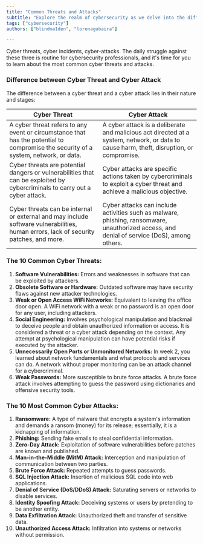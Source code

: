 ```yaml
---
title: "Common Threats and Attacks"
subtitle: "Explore the realm of cybersecurity as we delve into the differences between cyber threats and cyber attacks. Uncover the ten most common cyber threats and gain insights into prevalent cyber attacks."
tags: ["cybersecurity"]
authors: ["blindma1den", "lorenagubaira"]

---
```



Cyber threats, cyber incidents, cyber-attacks. The daily struggle against these three is routine for cybersecurity professionals, and it's time for you to learn about the most common cyber threats and attacks.

### Difference between Cyber Threat and Cyber Attack

The difference between a cyber threat and a cyber attack lies in their nature and stages:

| Cyber Threat | Cyber Attack |
| --- | --- |
| A cyber threat refers to any event or circumstance that has the potential to compromise the security of a system, network, or data. | A cyber attack is a deliberate and malicious act directed at a system, network, or data to cause harm, theft, disruption, or compromise. |
| Cyber threats are potential dangers or vulnerabilities that can be exploited by cybercriminals to carry out a cyber attack. | Cyber attacks are specific actions taken by cybercriminals to exploit a cyber threat and achieve a malicious objective. |
| Cyber threats can be internal or external and may include software vulnerabilities, human errors, lack of security patches, and more. | Cyber attacks can include activities such as malware, phishing, ransomware, unauthorized access, and denial of service (DoS), among others. |

### The 10 Common Cyber Threats:

1. **Software Vulnerabilities:** Errors and weaknesses in software that can be exploited by attackers.
2. **Obsolete Software or Hardware:** Outdated software may have security flaws against new attacker technologies.
3. **Weak or Open Access WiFi Networks:** Equivalent to leaving the office door open. A WiFi network with a weak or no password is an open door for any user, including attackers.
4. **Social Engineering:** Involves psychological manipulation and blackmail to deceive people and obtain unauthorized information or access. It is considered a threat or a cyber attack depending on the context. Any attempt at psychological manipulation can have potential risks if executed by the attacker.
5. **Unnecessarily Open Ports or Unmonitored Networks:** In week 2, you learned about network fundamentals and what protocols and services can do. A network without proper monitoring can be an attack channel for a cybercriminal.
6. **Weak Passwords:** More susceptible to brute force attacks. A brute force attack involves attempting to guess the password using dictionaries and offensive security tools.

### The 10 Most Common Cyber Attacks:

1. **Ransomware:** A type of malware that encrypts a system's information and demands a ransom (money) for its release; essentially, it is a kidnapping of information.
2. **Phishing:** Sending fake emails to steal confidential information.
3. **Zero-Day Attack:** Exploitation of software vulnerabilities before patches are known and published.
4. **Man-in-the-Middle (MitM) Attack:** Interception and manipulation of communication between two parties.
5. **Brute Force Attack:** Repeated attempts to guess passwords.
6. **SQL Injection Attack:** Insertion of malicious SQL code into web applications.
7. **Denial of Service (DoS/DDoS) Attack:** Saturating servers or networks to disable services.
8. **Identity Spoofing Attack:** Deceiving systems or users by pretending to be another entity.
9. **Data Exfiltration Attack:** Unauthorized theft and transfer of sensitive data.
10. **Unauthorized Access Attack:** Infiltration into systems or networks without permission.
